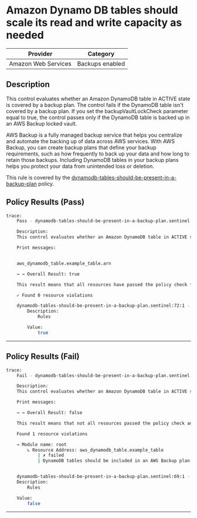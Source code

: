 #  Amazon Dynamo DB tables should scale its read and write capacity as needed

| Provider            | Category             |
| ------------------- | -------------------- |
| Amazon Web Services | Backups enabled      |

## Description

This control evaluates whether an Amazon DynamoDB table in ACTIVE state is covered by a backup plan. The control fails if the DynamoDB table isn't covered by a backup plan. If you set the backupVaultLockCheck parameter equal to true, the control passes only if the DynamoDB table is backed up in an AWS Backup locked vault.

AWS Backup is a fully managed backup service that helps you centralize and automate the backing up of data across AWS services. With AWS Backup, you can create backup plans that define your backup requirements, such as how frequently to back up your data and how long to retain those backups. Including DynamoDB tables in your backup plans helps you protect your data from unintended loss or deletion.


This rule is covered by the [dynamodb-tables-should-be-present-in-a-backup-plan](https://github.com/hashicorp/policy-library-NIST-Policy-Set-for-AWS-Terraform/blob/main/policies/dynamo-db/dynamodb-tables-should-be-present-in-a-backup-plan.sentinel) policy.

## Policy Results (Pass)
```bash
trace:
    Pass - dynamodb-tables-should-be-present-in-a-backup-plan.sentinel

    Description:
    This control evaluates whether an Amazon DynamoDB table in ACTIVE state is covered by a backup plan

    Print messages:


    aws_dynamodb_table.example_table.arn

    → → Overall Result: true

    This result means that all resources have passed the policy check for the policy dynamodb-tables-should-be-present-in-a-backup-plan.

    ✓ Found 0 resource violations

    dynamodb-tables-should-be-present-in-a-backup-plan.sentinel:72:1 - Rule "main"
        Description:
            Rules

        Value:
            true
```

---

## Policy Results (Fail)
```bash
trace:
    Fail - dynamodb-tables-should-be-present-in-a-backup-plan.sentinel

    Description:
    This control evaluates whether an Amazon DynamoDB table in ACTIVE state is covered by a backup plan

    Print messages:

    → → Overall Result: false

    This result means that not all resources passed the policy check and the protected behavior is not allowed for the policy dynamodb-tables-should-be-present-in-a-backup-plan.

    Found 1 resource violations

    → Module name: root
        ↳ Resource Address: aws_dynamodb_table.example_table
            | ✗ failed
            | DynamoDB tables should be included in an AWS Backup plan for data protection.


    dynamodb-tables-should-be-present-in-a-backup-plan.sentinel:69:1 - Rule "main"
    Description:
        Rules

    Value:
        false
```

---